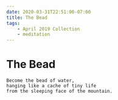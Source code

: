 ```yaml
---
date: 2020-03-31T22:51:00-07:00
title: The Bead
tags:
    - April 2019 Collection
    - meditation
---
```


# The Bead

```
Become the bead of water,
hanging like a cache of tiny life
from the sleeping face of the mountain.
```
